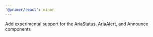 ```yaml
---
'@primer/react': minor
---
```


Add experimental support for the AriaStatus, AriaAlert, and Announce components
